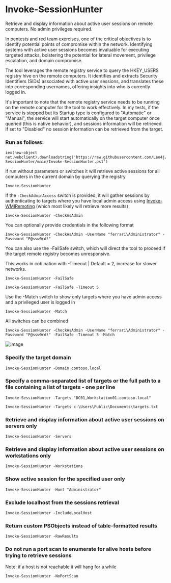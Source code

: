 # Invoke-SessionHunter
Retrieve and display information about active user sessions on remote computers. No admin privileges required.

In pentests and red team exercises, one of the critical objectives is to identify potential points of compromise within the network. Identifying systems with active user sessions becomes invaluable for executing targeted attacks, bolstering the potential for lateral movement, privilege escalation, and domain compromise.

The tool leverages the remote registry service to query the HKEY_USERS registry hive on the remote computers. It identifies and extracts Security Identifiers (SIDs) associated with active user sessions, and translates these into corresponding usernames, offering insights into who is currently logged in.

It's important to note that the remote registry service needs to be running on the remote computer for the tool to work effectively. In my tests, if the service is stopped but its Startup type is configured to "Automatic" or "Manual", the service will start automatically on the target computer once queried (this is native behavior), and sessions information will be retrieved. If set to "Disabled" no session information can be retrieved from the target.

### Run as follows:

```
iex(new-object net.webclient).downloadstring('https://raw.githubusercontent.com/Leo4j/Invoke-SessionHunter/main/Invoke-SessionHunter.ps1')
```

If run without parameters or switches it will retrieve active sessions for all computers in the current domain by querying the registry

```
Invoke-SessionHunter
```

If the `-CheckAdminAccess` switch is provided, it will gather sessions by authenticating to targets where you have local admin access using [Invoke-WMIRemoting](https://github.com/Leo4j/Invoke-WMIRemoting) (which most likely will retrieve more results)

```
Invoke-SessionHunter -CheckAsAdmin
```

You can optionally provide credentials in the following format

```
Invoke-SessionHunter -CheckAsAdmin -UserName "ferrari\Administrator" -Password "P@ssw0rd!"
```

You can also use the -FailSafe switch, which will direct the tool to proceed if the target remote registry becomes unresponsive.

This works in cobination with -Timeout | Default = 2, increase for slower networks.

```
Invoke-SessionHunter -FailSafe
```
```
Invoke-SessionHunter -FailSafe -Timeout 5
```

Use the -Match switch to show only targets where you have admin access and a privileged user is logged in

```
Invoke-SessionHunter -Match
```

All switches can be combined

```
Invoke-SessionHunter -CheckAsAdmin -UserName "ferrari\Administrator" -Password "P@ssw0rd!" -FailSafe -Timeout 5 -Match
```

![image](https://github.com/Leo4j/Invoke-SessionHunter/assets/61951374/0505d8d7-231a-4e3e-b157-58900e7bba85)


### Specify the target domain

```
Invoke-SessionHunter -Domain contoso.local
```

### Specify a comma-separated list of targets or the full path to a file containing a list of targets - one per line

```
Invoke-SessionHunter -Targets "DC01,Workstation01.contoso.local"
```
```
Invoke-SessionHunter -Targets c:\Users\Public\Documents\targets.txt
```

### Retrieve and display information about active user sessions on servers only

```
Invoke-SessionHunter -Servers
```

### Retrieve and display information about active user sessions on workstations only

```
Invoke-SessionHunter -Workstations
```
	
### Show active session for the specified user only

```
Invoke-SessionHunter -Hunt "Administrator"
```

### Exclude localhost from the sessions retrieval

```
Invoke-SessionHunter -IncludeLocalHost
```

### Return custom PSObjects instead of table-formatted results

```
Invoke-SessionHunter -RawResults
```

### Do not run a port scan to enumerate for alive hosts before trying to retrieve sessions

Note: if a host is not reachable it will hang for a while

```
Invoke-SessionHunter -NoPortScan
```
